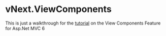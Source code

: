 # vNext.ViewComponents

This is just a walkthrough for the [tutorial](https://github.com/aspnet/Docs/blob/master/mvc/views/view-components.rst) on the View Components Feature for Asp.Net MVC 6
